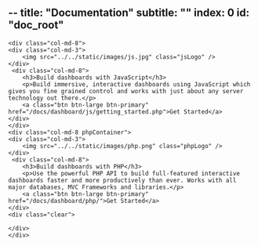 --
title: "Documentation"
subtitle: ""
index: 0
id: "doc_root"
--


<div class="container">
<div class="row">

    <div class="col-md-8">
    <div class="col-md-3">
        <img src="../../static/images/js.jpg" class="jsLogo" />
    </div>
     <div class="col-md-8">
        <h3>Build dashboards with JavaScript</h3>
        <p>Build immersive, interactive dashboards using JavaScript which gives you fine grained control and works with just about any server technology out there.</p>
        <a class="btn btn-large btn-primary" href="/docs/dashboard/js/getting_started.php">Get Started</a>
    </div>
    </div>
    <div class="col-md-8 phpContainer">
    <div class="col-md-3">
        <img src="../../static/images/php.png" class="phpLogo" />
    </div>
     <div class="col-md-8">
        <h3>Build dashboards with PHP</h3>
        <p>Use the powerful PHP API to build full-featured interactive dashboards faster and more productively than ever. Works with all major databases, MVC Frameworks and libraries.</p>
        <a class="btn btn-large btn-primary" href="/docs/dashboard/php/">Get Started</a>
    </div>
    <div class="clear">
        
    </div>
    </div>

</div>
</div>